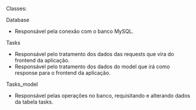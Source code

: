 Classes:

Database
  - Responsável pela conexão com o banco MySQL.

Tasks
  - Responsável pelo tratamento dos dados das requests que vira do frontend da aplicação.
  - Responsável pelo tratamento dos dados do model que irá como response para o frontend da aplicação.

Tasks_model
  - Responsável pelas operações no banco, requisitando e alterando dados da tabela tasks.